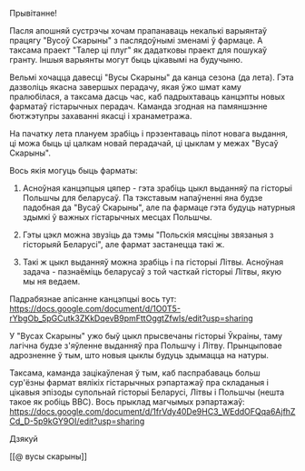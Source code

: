 Прывітанне! 

Пасля апошняй сустрэчы хочам прапанаваць некалькі варыянтаў працягу "Вусоў Скарыны" з паслядоўнымі зменамі ў фармаце. А таксама праект "Талер ці плуг" як дадатковы праект для пошукаў гранту. Іншыя варыянты могут быць цікавымі на будучыню.

Вельмі хочацца давесці "Вусы Скарыны" да канца сезона (да лета). Гэта дазволіць якасна завершых перадачу, якая ўжо шмат каму пралюбілася, а таксама дасць час, каб падрыхтаваць канцэпты  новых фарматаў гістарычных перадач. Каманда згодная на памяншэнне бютжэтупры захаванні якасці і хранаметража.

На пачатку лета плануем зрабіць і прэзентаваць пілот новага выдання, ці можа быць ці цалкам новай перадачай, ці цыклам у межах "Вусаў Скарыны". 

Вось якія могуць быць фарматы:

1. Асноўная канцэпцыя цяпер - гэта зрабіць цыкл выданняў па гісторыі Польшчы для беларусаў. Па тэкставым напаўненні яна будзе падобная да "Вусаў Скарыны", але па фармаце гэта будуць натурныя здымкі ў важных гістарычных месцах Польшчы.

2. Гэты цэкл можна звузіць да тэмы "Польскія мясціны звязаныя з гісторыяй Беларусі", але фармат застанецца такі ж. 

3. Такі ж цыкл выданняў можна зрабіць і па гісторыі Літвы. Асноўная задача - пазнаёміць беларусаў з той часткай гісторыі Літвы, якую мы ня ведаем.

Падрабязнае апісанне канцэпцыі вось тут: https://docs.google.com/document/d/1O0T5-rYbgOb_5pGCutk3ZKkDqevB9pmFttOggtZfwIs/edit?usp=sharing

У "Вусах Скарыны" ужо быў цыкл прысвечаны гісторыі Ўкраіны, таму лагічна будзе з'яўленне выданняў пра Польшчу і Літву. Прынцыповае адрозненне ў тым, што новыя цыклы будуць здымацца на натуры.

Таксама, каманда зацікаўленая ў тым, каб паспрабаваць больш сур'ёзны фармат вялікіх гістарычных рэпартажаў пра складаныя і цікавыя эпізоды супольнай гісторыі Беларусі, Літвы і Польшчы (нешта такое як робіць BBC). 
Вось прыклад магчымых рэпартажаў: https://docs.google.com/document/d/1frVdy40De9HC3_WEddOFQqa6AjfhZCd_D-5p9kGY9OI/edit?usp=sharing


Дзякуй

[[@ вусы скарыны]]
